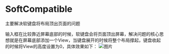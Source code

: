 # SoftCompatible
主要解决软键盘将布局顶出页面的问题

输入框在比较靠近屏幕底部的时候，软键盘会将页面顶出屏幕，解决问题的核心思想就是在屏幕底部添加一个View，当键盘展开的时候将整个布局撑起，键盘收起的时候将View的高度设置为0，具体效果如下：
![图片](http://sowcar.com/t6/695/1554271952x1707632081.gif)
